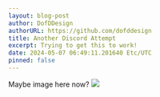 ```yaml
---
layout: blog-post
author: DofDDesign
authorURL: https://github.com/dofddesign
title: Another Discord Attempt
excerpt: Trying to get this to work!
date: 2024-05-07 06:49:11.201640 Etc/UTC
pinned: false
---
```

Maybe image here now? 
<img src="{{ site.baseurl }}/4812693916782428281715082378587476.png"/>
